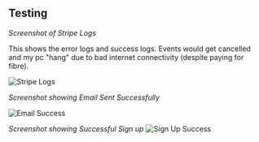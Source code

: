 ## Testing

*Screenshot of Stripe Logs*

This shows the error logs and success logs. Events would get cancelled and my pc "hang" due to bad internet connectivity (despite paying for fibre).

![Stripe Logs](https://github.com/wendybovill/milestone-project-4/blob/6b16bd512e8d33c44dd5903246e99e4733dea523/Documentation/images/otherimages/stripelogs.png)


*Screenshot showing Email Sent Successfully*

![Email Success](https://github.com/wendybovill/milestone-project-4/blob/744f0d11d445c12a75c11d5ad43d452019151092/Documentation/images/otherimages/emailsuccess.png)


*Screenshot showing Successful Sign up*
![Sign Up Success](https://github.com/wendybovill/milestone-project-4/blob/f359d938342e057fd0e4ada2f92192aaae2ec8dd/Documentation/images/otherimages/emailconfirmationsignup.png)





